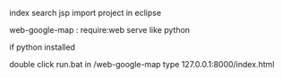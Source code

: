 
index search jsp
import project in eclipse


web-google-map :
require:web serve
like python

if python installed

double click run.bat in /web-google-map
type 127.0.0.1:8000/index.html
